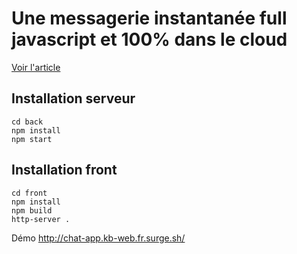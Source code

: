 # Une messagerie instantanée full javascript et 100% dans le cloud

[Voir l'article](https://medium.com/@kevinbalicot/une-messagerie-instantan%C3%A9e-full-javascript-et-100-dans-le-cloud-f7ab9dbbeeb5#.xpegg67hr)

## Installation serveur
```
cd back
npm install
npm start
```

## Installation front
```
cd front
npm install
npm build
http-server .
```

Démo http://chat-app.kb-web.fr.surge.sh/
